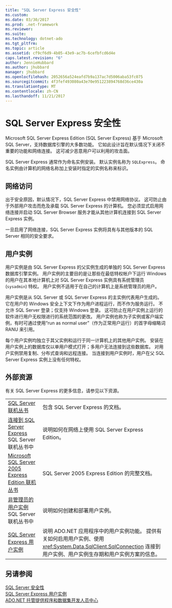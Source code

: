 ```yaml
---
title: "SQL Server Express 安全性"
ms.custom: 
ms.date: 03/30/2017
ms.prod: .net-framework
ms.reviewer: 
ms.suite: 
ms.technology: dotnet-ado
ms.tgt_pltfrm: 
ms.topic: article
ms.assetid: cf9cf6d9-4b05-43e9-ac7b-6cefbfcd6d4e
caps.latest.revision: "6"
author: JennieHubbard
ms.author: jhubbard
manager: jhubbard
ms.openlocfilehash: 2052656a524eafd7b9a137ac7d5006aba53fc075
ms.sourcegitcommit: 4f3fef493080a43e70e951223894768d36ce430a
ms.translationtype: MT
ms.contentlocale: zh-CN
ms.lasthandoff: 11/21/2017
---
```

# <a name="sql-server-express-security"></a>SQL Server Express 安全性
Microsoft SQL Server Express Edition (SQL Server Express) 基于 Microsoft SQL Server，支持数据库引擎的大多数功能。 它如此设计旨在默认情况下关闭不重要的功能和网络连接。 这可减少恶意用户可以利用的攻击面。  
  
 SQL Server Express 通常作为命名实例安装。 默认实例名称为 `SQLExpress`。 命名实例由计算机的网络名称加上安装时指定的实例名称来标识。  
  
## <a name="network-access"></a>网络访问  
 出于安全原因，默认情况下，SQL Server Express 中禁用网络协议。 这可防止由于外部用户攻击而危及承载 SQL Server Express 的计算机。 您必须显式启用网络连接并启动 SQL Server Browser 服务才能从其他计算机连接到 SQL Server Express 实例。  
  
 一旦启用了网络连接，SQL Server Express 实例将具有与其他版本的 SQL Server 相同的安全要求。  
  
## <a name="user-instances"></a>用户实例  
 用户实例是由 SQL Server Express 的父实例生成的单独的 SQL Server Express 数据库引擎实例。 用户实例的主要目的是让那些在最低特权帐户下运行 Windows 的用户在其本地计算机上对 SQL Server Express 实例具有系统管理员 (`sysadmin`) 特权。 用户实例不适用于在自己的计算机上是系统管理员的用户。  
  
 用户实例是从 SQL Server 或 SQL Server Express 的主实例代表用户生成的。 它在用户的 Windows 安全上下文下作为用户进程运行，而不作为服务运行。 不允许 SQL Server 登录；仅支持 Windows 登录。 这可防止在用户实例上运行的软件进行用户无权限进行的系统范围的更改。 用户实例也称为子实例或客户端实例，有时可通过使用“run as normal user”（作为正常用户运行）的首字母缩略词 RANU 来引用。  
  
 每个用户实例均独立于其父实例和运行于同一计算机上的其他用户实例。 安装在用户实例上的数据库仅以单用户模式打开；多用户无法连接到这些数据库。 对用户实例禁用复制、分布式查询和远程连接。 当连接到用户实例时，用户在父 SQL Server Express 实例上没有任何特权。  
  
## <a name="external-resources"></a>外部资源  
 有关 SQL Server Express 的更多信息，请参见以下资源。  
  
|||  
|-|-|  
|[SQL Server 联机丛书](http://msdn.microsoft.com/library/bb543165.aspx)|包含 SQL Server Express 的文档。|  
|[连接到 SQL Server Express](http://msdn.microsoft.com/library/ms165679.aspx) SQL Server 联机丛书中|说明如何在网络上使用 SQL Server Express Edition。|  
|[Microsoft SQL Server 2005 Express Edition 联机丛书](http://msdn.microsoft.com/library/ms165706.aspx)|SQL Server 2005 Express Edition 的完整文档。|  
|[非管理员的用户实例](http://msdn.microsoft.com/library/ms143684.aspx)SQL Server 联机丛书中|说明如何创建和部署用户实例。|  
|[SQL Server Express 用户实例](../../../../../docs/framework/data/adonet/sql/sql-server-express-user-instances.md)|说明 ADO.NET 应用程序中的用户实例功能。 提供有关如何启用用户实例、使用 <xref:System.Data.SqlClient.SqlConnection> 连接到用户实例、用户实例生存期和用户实例方案的信息。|  
  
## <a name="see-also"></a>另请参阅  
 [SQL Server 安全性](../../../../../docs/framework/data/adonet/sql/sql-server-security.md)  
 [SQL Server Express 用户实例](../../../../../docs/framework/data/adonet/sql/sql-server-express-user-instances.md)  
 [ADO.NET 托管提供程序和数据集开发人员中心](http://go.microsoft.com/fwlink/?LinkId=217917)
